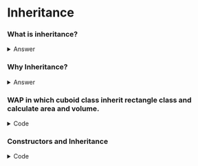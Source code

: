 # Inheritance
 ### What is inheritance?
 <details>
 
  <summary>Answer</summary>
  Inheritance is a mechanism in which one class acquires the property of another class.
  
</details>

### Why Inheritance?
<details>
 <summary>Answer</summary>
 <br>1.Reduce Duplicate Code</br>
 <br>2.Code Reuse</br>
 <br>3.Better Organization of Code</br>
</details>

### WAP in which cuboid class inherit rectangle class and calculate area and volume.
<details>
 <summary>Code</summary>
 
 
 ```
 #include<iostream>
 using namespace std;
 class rectangle
 {
 public:
 int length;
 int breadth;
 
 void show()
 {
 cout<<length;
 cout<<breadth;
 }
 };
 
 void main()
 {
 rectangle r;
 r.length=10;
 r.breadth=20;
 r.show();
 };
 
 class cuboid:public rectangle
 {
 public:
 int height;
 void display()
 {
 cout<<height;
 }
 };
 
 void main(){
 cuboid c;
 c.length=10;
 c.breadth=20;
 c.height=30;
 c.show();
 c.display();
 }
 
 ```
 </details>
 
 ### Constructors and Inheritance
 <details>
  If we don't speify a constructor, then derived class will use appropriate constructor from baseclass.(Applicable only to Default Constructor)
  <summary>Code</summary>
  
  
  ```
  #include<iostream>
  using namespace std;
  
  class base
  {
  public:
  base()
  {
  cout<<"Default of Base Class";
  }
  base(int b){
  cout<<"Parametrized of Base Class";<<b
  }
  };
  
  class derived:public base{
  //Empty
  };
   void main(){
  derived d1;
  derived d2(9);
  }
  
  ```
  1st Default Constructor of Base class, then Default Constructor of derived class is called.
  
  ```
  
  #include<iostream>
  using namespace std;
  
  class base
  {
  public:
  base()
  {
  cout<<"Default of Base Class";
  }
  base(int b){
  cout<<"Parametrized of Base Class";<<b
  }
  };
  
  class derived:public base{
  public:
  derived()
  {
  cout<<"Default of Derived Class";
  }
  derived(int d)
  cout<<"Parametrized of Derived Class"<<d;
  };
   void main(){
  derived d1;
  derived d2(9);
  }
  
  ```
  </details>
  
  
  
  
  
  


  

